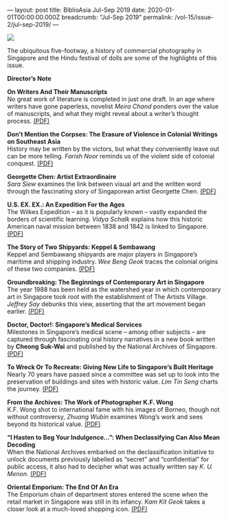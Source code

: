 —
layout: post
title: BiblioAsia Jul-Sep 2019
date: 2020-01-01T00:00:00.000Z
breadcrumb: “Jul-Sep 2019”
permalink: /vol-15/issue-2/jul-sep-2019/
—

<img src=“/images/Vol-15-issue-2/vol15_iss2.jpg”>

The ubiquitous five-footway, a history of commercial photography in Singapore and the Hindu festival of dolls are some of the highlights of this issue.

**Director’s Note**
 
**On Writers And Their Manuscripts**<br>
No great work of literature is completed in just one draft. In an age where writers have gone paperless, novelist *Meira Chand* ponders over the value of manuscripts, and what they might reveal about a writer’s thought process.  [(PDF)](/past-issues/pdf/vol-15/v15-issue2_Writers.pdf)
 
**Don’t Mention the Corpses: The Erasure of Violence in Colonial Writings on Southeast Asia**<br>
History may be written by the victors, but what they conveniently leave out can be more telling. *Farish Noor* reminds us of the violent side of colonial conquest.  [(PDF)](/past-issues/pdf/vol-15/v15-issue2_Corpses.pdf)
 
**Georgette Chen: Artist Extraordinaire**<br>
*Sara Siew* examines the link between visual art and the written word through the fascinating story of Singaporean artist Georgette Chen.  [(PDF)](/past-issues/pdf/vol-15/v15-issue2_Georgette.pdf)
 
**U.S. EX. EX.: An Expedition For the Ages**<br>
The Wilkes Expedition – as it is popularly known – vastly expanded the borders of scientific learning. *Vidya Schalk* explains how this historic American naval mission between 1838 and 1842 is linked to Singapore.  [(PDF)](/past-issues/pdf/vol-15/v15-issue2_US.pdf)
 
**The Story of Two Shipyards: Keppel & Sembawang**<br>
Keppel and Sembawang shipyards are major players in Singapore’s maritime and shipping industry. *Wee Beng Geok* traces the colonial origins of these two companies.  [(PDF)](/past-issues/pdf/vol-15/v15-issue2_Shipyards.pdf)
 
**Groundbreaking: The Beginnings of Contemporary Art in Singapore**<br>
The year 1988 has been held as the watershed year in which contemporary art in Singapore took root with the establishment of The Artists Village. *Jeffrey Say* debunks this view, asserting that the art movement began earlier.  [(PDF)](/past-issues/pdf/vol-15/v15-issue2_Groundbreaking.pdf)
 
**Doctor, Doctor!: Singapore’s Medical Services**<br>
Milestones in Singapore’s medical scene – among other subjects – are captured through fascinating oral history narratives in a new book written by **Cheong Suk-Wai** and published by the National Archives of Singapore.  [(PDF)](/past-issues/pdf/vol-15/v15-issue2_Doctor.pdf)
 
**To Wreck Or To Recreate: Giving New Life to Singapore’s Built Heritage**<br>
Nearly 70 years have passed since a committee was set up to look into the preservation of buildings and sites with historic value. *Lim Tin Seng* charts the journey.  [(PDF)](/past-issues/pdf/vol-15/v15-issue2_Recreate.pdf)
 
**From the Archives: The Work of Photographer K.F. Wong**<br>
K.F. Wong shot to international fame with his images of Borneo, though not without controversy, *Zhuang Wubin* examines Wong’s work and sees beyond its historical value.  [(PDF)](/past-issues/pdf/vol-15/v15-issue2_KFWong.pdf)
 
**“I Hasten to Beg Your Indulgence…”: When Declassifying Can Also Mean Decoding**<br>
When the National Archives embarked on the declassification initiative to unlock documents previously labelled as “secret” and “confidential” for public access, it also had to decipher what was actually written say *K. U. Menon.*  [(PDF)](/past-issues/pdf/vol-15/v15-issue2_Beg.pdf)
 
**Oriental Emporium: The End Of An Era**<br>
The Emporium chain of department stores entered the scene when the retail market in Singapore was still in its infancy. *Kam Kit Geok* takes a closer look at a much-loved shopping icon.  [(PDF)](/past-issues/pdf/vol-15/v15-issue2_Oriental.pdf)
 
 

